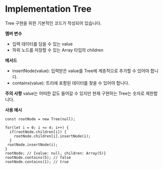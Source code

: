 # Implementation Tree

Tree 구현을 위한 기본적인 코드가 작성되어 있습니다.

**멤버 변수**

- 입력 데이터를 담을 수 있는 value
- 하위 노드를 저장할 수 있는 Array 타입의 children

**메서드**

- insertNode(value): 입력받은 value를 Tree에 계층적으로 추가할 수 있어야 합니다.
- contains(value): 트리에 포함된 데이터를 찾을 수 있어야 합니다.

**주의 사항**
value는 어떠한 값도 들어갈 수 있지만 현재 구현하는 Tree는 숫자로 제한합니다.

**사용 예시**

```
const rootNode = new Tree(null);

for(let i = 0; i <= 4; i++) {
  if(rootNode.children[i]) {
    rootNode.children[i].insertNode(i);
  }
 rootNode.insertNode(i);
}
rootNode; // {value: null, children: Array(5)}
rootNode.contains(5); // false
rootNode.contains(1); // true
```
